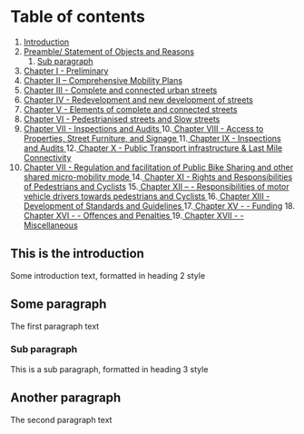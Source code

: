 # Table of contents
1. [Introduction](#introduction)
2. [Preamble/ Statement of Objects and Reasons](#paragraph1)
    1. [Sub paragraph](#subparagraph1)
3. [  Chapter I - Preliminary ](#paragraph2)
4. [  Chapter II – Comprehensive Mobility Plans ](#paragraph2)
5. [  Chapter III - Complete and connected urban streets  ](#paragraph2)
6. [  Chapter IV - Redevelopment and new development of streets ](#paragraph2)
7. [  Chapter V - Elements of complete and connected streets ](#paragraph2)
8. [  Chapter VI - Pedestrianised streets and Slow streets ](#paragraph2)
9. [  Chapter VII - Inspections and Audits ](#paragraph2)
10.[  Chapter VIII - Access to Properties, Street Furniture, and Signage ](#paragraph2)
11.[  Chapter IX - Inspections and Audits ](#paragraph2)
12.[  Chapter X - Public Transport infrastructure & Last Mile Connectivity ](#paragraph2)
13. [  Chapter VII - Regulation and facilitation of Public Bike Sharing and other shared micro-mobility mode ](#paragraph2)
14.[   Chapter XI - Rights and Responsibilities of  Pedestrians and Cyclists](#paragraph2)
15.[ Chapter XII –  - Responsibilities of motor vehicle drivers towards pedestrians and Cyclists ](#paragraph2)
16.[  Chapter XIII - Development of Standards and Guidelines ](#paragraph2)
17.[  Chapter XV - - Funding](#paragraph2)
18.[  Chapter XVI - -  Offences and Penalties  ](#paragraph2)
19.[  Chapter XVII -  -Miscellaneous ](#paragraph2)

## This is the introduction <a name="introduction"></a>
Some introduction text, formatted in heading 2 style

## Some paragraph <a name="paragraph1"></a>
The first paragraph text

### Sub paragraph <a name="subparagraph1"></a>
This is a sub paragraph, formatted in heading 3 style

## Another paragraph <a name="paragraph2"></a>
The second paragraph text

 




